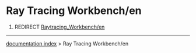 # Ray Tracing Workbench/en
1.  REDIRECT [Raytracing\_Workbench/en](Raytracing_Workbench/en.md)

---
[documentation index](../README.md) > Ray Tracing Workbench/en
